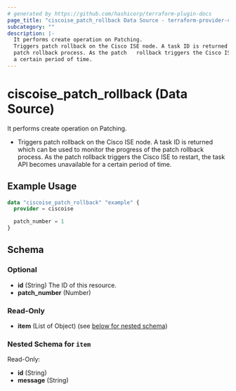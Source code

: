 ```yaml
---
# generated by https://github.com/hashicorp/terraform-plugin-docs
page_title: "ciscoise_patch_rollback Data Source - terraform-provider-ciscoise"
subcategory: ""
description: |-
  It performs create operation on Patching.
  Triggers patch rollback on the Cisco ISE node. A task ID is returned which can be used to monitor the progress of the
  patch rollback process. As the patch   rollback triggers the Cisco ISE to restart, the task API becomes unavailable for
  a certain period of time.
---
```


# ciscoise_patch_rollback (Data Source)

It performs create operation on Patching.

- Triggers patch rollback on the Cisco ISE node. A task ID is returned which can be used to monitor the progress of the
patch rollback process. As the patch   rollback triggers the Cisco ISE to restart, the task API becomes unavailable for
a certain period of time.

## Example Usage

```terraform
data "ciscoise_patch_rollback" "example" {
  provider = ciscoise

  patch_number = 1
}
```

<!-- schema generated by tfplugindocs -->
## Schema

### Optional

- **id** (String) The ID of this resource.
- **patch_number** (Number)

### Read-Only

- **item** (List of Object) (see [below for nested schema](#nestedatt--item))

<a id="nestedatt--item"></a>
### Nested Schema for `item`

Read-Only:

- **id** (String)
- **message** (String)


